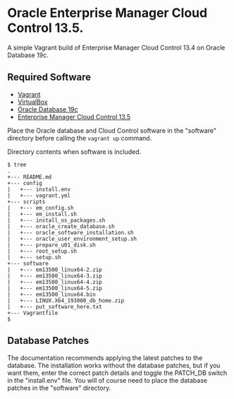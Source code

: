 # Oracle Enterprise Manager Cloud Control 13.5.

A simple Vagrant build of Enterprise Manager Cloud Control 13.4 on Oracle Database 19c.

## Required Software

* [Vagrant](https://www.vagrantup.com/downloads.html)
* [VirtualBox](https://www.virtualbox.org/wiki/Downloads)
* [Oracle Database 19c](https://www.oracle.com/database/technologies/oracle19c-linux-downloads.html)
* [Enterprise Manager Cloud Control 13.5](http://www.oracle.com/technetwork/oem/enterprise-manager/downloads/index.html)

Place the Oracle database and Cloud Control software in the "software" directory before calling the `vagrant up` command.

Directory contents when software is included.

```
$ tree
.
+--- README.md
+--- config
|   +--- install.env
|   +--- vagrant.yml
+--- scripts
|   +--- em_config.sh
|   +--- em_install.sh
|   +--- install_os_packages.sh
|   +--- oracle_create_database.sh
|   +--- oracle_software_installation.sh
|   +--- oracle_user_environment_setup.sh
|   +--- prepare_u01_disk.sh
|   +--- root_setup.sh
|   +--- setup.sh
+--- software
|   +--- em13500_linux64-2.zip
|   +--- em13500_linux64-3.zip
|   +--- em13500_linux64-4.zip
|   +--- em13500_linux64-5.zip
|   +--- em13500_linux64.bin
|   +--- LINUX.X64_193000_db_home.zip
|   +--- put_software_here.txt
+--- Vagrantfile
$
```

## Database Patches

The documentation recommends applying the latest patches to the database. The installation works without the database patches, but if you want them, enter the correct patch details and toggle the PATCH_DB switch in the "install.env" file. You will of course need to place the database patches in the "software" directory.